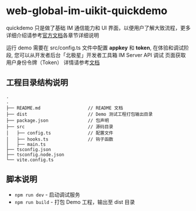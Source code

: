# web-global-im-uikit-quickdemo
quickdemo 只是做了基础 IM 通信能力和 UI 界面，以便用户了解大致流程，更多详细介绍请参考[官方文档](https://doc.rongcloud.cn/imuikit/Web/1.X/quick_integration)各章节详细说明

运行 demo 需要在 src/config.ts 文件中配置 **appkey** 和 **token**, 在体验和调试阶段, 您可以从开发者后台「北极星」开发者工具箱 IM Server API 调试 页面获取 用户身份令牌（Token）
详情请参考[文档](https://doc.rongcloud.cn/imuikit/Web/1.X/quick_integration#%E8%8E%B7%E5%8F%96%E5%BD%93%E5%89%8D%E7%94%A8%E6%88%B7Token)

## 工程目录结构说明

```
.
.
├── README.md                  // README 文档
├── dist                       // Demo 测试工程打包输出目录
├── package.json               // 包声明
├── src                        // 源码目录
│   ├── config.ts              // 配置文件
│   ├── hooks.ts               // 钩子函数
│   ├── main.ts                
├── tsconfig.json
├── tsconfig.node.json
└── vite.config.ts
```

## 脚本说明

* `npm run dev` - 启动调试服务
* `npm run build` - 打包 Demo 工程，输出至 dist 目录
